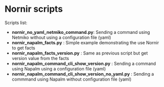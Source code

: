 # Nornir scripts

Scripts list:
- **nornir_no_yaml_netmiko_command.py**: Sending a command using Netmiko without using a configuration file (yaml)
- **nornir_napalm_facts.py** : Simple example demonstrating the use Nornir to get facts
- **nornir_napalm_facts_version.py** : Same as previous script but get version value from the facts
- **nornir_napalm_command_cli_show_version.py** : Sending a command using Napalm using a configuration file (yaml)
- **nornir_napalm_command_cli_show_version_no_yaml.py** : Sending a commmand using Napalm without configuration file (yaml)
